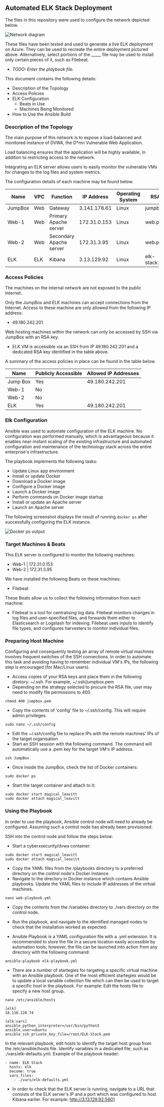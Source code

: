 ## Automated ELK Stack Deployment

The files in this repository were used to configure the network depicted below.

![Network diagram](Images/network-diagram.png)

These files have been tested and used to generate a live ELK deployment on Azure. They can be used to recreate the entire deployment pictured above. Alternatively, select portions of the _____ file may be used to install only certain pieces of it, such as Filebeat.

  - _TODO: Enter the playbook file._

This document contains the following details:
- Description of the Topology
- Access Policies
- ELK Configuration
  - Beats in Use
  - Machines Being Monitored
- How to Use the Ansible Build


### Description of the Topology

The main purpose of this network is to expose a load-balanced and monitored instance of DVWA, the D*mn Vulnerable Web Application.

Load balancing ensures that the application will be highly available, in addition to restricting access to the network.

Integrating an ELK server allows users to easily monitor the vulnerable VMs for changes to the log files and system metrics.

The configuration details of each machine may be found below.

| Name     | VPC | Function                | IP Address   | Operating System | RSA Key        |
|----------|-----|-------------------------|--------------|------------------|----------------|
| JumpBox  | Web | Gateway                 | 3.141.178.61 | Linux            | jumpbox.pem    |
| Web-1    | Web | Primary Apache server   | 172.31.0.153 | Linux            | web.pem        |
| Web-2    | Web | Secondary Apache server | 172.31.3.95  | Linux            | web.pem        |
| ELK      | ELK | Kibana                  | 3.13.129.92  | Linux            | elk-stack.pem  |

### Access Policies

The machines on the internal network are not exposed to the public Internet. 

Only the JumpBox and ELK machines can accept connections from the Internet. Access to these machine are only allowed from the following IP address:
- 49.180.242.201

Web hosting machines within the network can only be accessed by SSH via JumpBox with an RSA key.
- ELK VM is accessible via an SSH from IP 49.180.242.201 and a dedicated RSA key identified in the table above. 

A summary of the access policies in place can be found in the table below.

| Name     | Publicly Accessible | Allowed IP Addresses |
|----------|---------------------|----------------------|
| Jump Box | Yes                 | 49.180.242.201       |
| Web-1    | No                  |                      |
| Web-2    | No                  |                      |
| ELK      | Yes                 | 49.180.242.201       |

### Elk Configuration

Ansible was used to automate configuration of the ELK machine. No configuration was performed manually, which is advantageous because it enables near-instant scaling of the existing infrastructure and automated configuration and maintenance of the technology stack across the entire enterprise's infrastructure.

The playbook implements the following tasks:
- Update Linux app environment 
- Install or update Docker
- Download a Docker image
- Configure a Docker image
- Launch a Docker image
- Perform commands on Docker image startup
- Install or update an Apache server
- Launch an Apache server

The following screenshot displays the result of running `docker ps` after successfully configuring the ELK instance.

![Docker ps output](Images/sudo_docker_ps.png)

### Target Machines & Beats
This ELK server is configured to monitor the following machines:
- Web-1 | 172.31.0.153
- Web-2 | 172.31.3.95

We have installed the following Beats on these machines:
- Filebeat

These Beats allow us to collect the following information from each machine:
- Filebeat is a tool for centralising log data. Filebeat monitors changes in log files and user-specified files, and forwards them either to Elasticsearch or Logstash for indexing. Filebeat uses inputs to identify file types, and configures harvesters to monitor individual files.

### Preparing Host Machine
Configuring and consequently testing an array of remote virtual machines involves frequent switches of the SSH connections. In order to automate this task and avoiding having to remember individual VM's IPs, the following step is encouraged (for Mac/Linux users). 
- Access copies of your RSA keys and place them in the following diretory: ~/.ssh. For example, ~/.ssh/jumpbox.pem
- Depending on the strategy selected to procure the RSA file, user may need to modify file permissions to 400.
```
chmod 400 jumpbox.pem 
```
- Copy the contents of 'config' file to ~/.ssh/config. This will require admin privileges.
```
sudo nano ~/.ssh/config
```
- Edit the ~/.ssh/config file to replace IPs with the remote machines' IPs of the target organisation
- Start an SSH session with the following command. The command will automatically use a .pem key for the target VM's IP address.
```
ssh JumpBox
```
- Once inside the JumpBox, check the list of Docker containers:
```
sudo docker ps
```
- Start the target container and attach to it:
```
sudo docker start magical_leavitt 
sudo docker attach magical_leavitt 
``` 


### Using the Playbook
In order to use the playbook, Ansible control node will need to already be configured. Assuming such a control node has already been provisioned: 

SSH into the control node and follow the steps below:
- Start a cyberxsecurity/dvwa container:
```
sudo docker start magical_leavitt 
sudo docker attach magical_leavitt 
```
- Copy the YAML files from the /playbooks directory to a preferred directory on the control node's Docker instance.
- Navigate to the directory in Docker instance which contains Ansible playbooks. Update the YAML files to include IP addresses of the virtual machines.
```
nano web-playbook.yml
```
- Copy the contents from the /variables directory to ./vars directory on the control node.
- Run the playbook, and navigate to the identified managed nodes to check that the installation worked as expected.

- Ansible Playbook is a YAML configuration file with a .yml extension. It is recommended to store the file in a secure location easily accessible by automation tools; however, the file can be launched into action from any directory with the following command:
```
ansible-playbook elk-playbook.yml 
```
- There are a number of startegies for targeting a specific virtual machine with an Ansible playbook. One of the most efficient startegies would be to update a local variable collection file which can then be used to target a specific host in the playbook. For example:
Edit the hosts file to specify a new host group.
```
nano /etc/ansible/hosts
```
```
[elk]
18.118.128.74

[elk:vars]
ansible_python_interpreter=/usr/bin/python3
ansible_user=ubuntu
ansible_ssh_private_key_file=/root/ELK-Stack.pem
```
In the relevant playbook, edit hosts to identify the target host group from the /etc/ansible/hosts file. Identify variables in a dedicated file, such as ./vars/elk-defaults.yml. Example of the playbook header:
```
- name: ELK Stack
  hosts: elk
  become: true
  vars_files:
    - ./vars/elk-defaults.yml
```
- In order to check that the ELK server is running, navigate to a URL that consists of the ELK server's IP and a port which was configured to host Kibana earlier. For example:
http://3.13.129.92:5601
